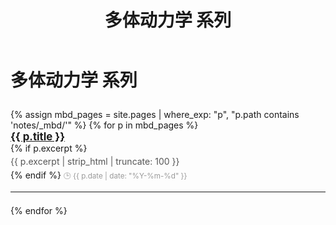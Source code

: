 ﻿---
layout: default
title: 多体动力学 系列
permalink: /mbd/
---

# 多体动力学 系列

<div class="post-list">
  {% assign mbd_pages = site.pages | where_exp: "p", "p.path contains 'notes/_mbd/'" %}
  {% for p in mbd_pages %}
    <div class="post-item">
      <h3><a href="{{ p.url | relative_url }}">{{ p.title }}</a></h3>
      {% if p.excerpt %}
        <p>{{ p.excerpt | strip_html | truncate: 100 }}</p>
      {% endif %}
      <small>🕒 {{ p.date | date: "%Y-%m-%d" }}</small>
      <hr>
    </div>
  {% endfor %}
</div>

<style>
.post-list { margin-top: 2em; }
.post-item { margin-bottom: 1.5em; }
.post-item h3 { margin: 0; font-size: 1.2em; }
.post-item p { color: #555; margin: 0.3em 0; }
.post-item small { color: #999; }
</style>
